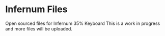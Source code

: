 # Infernum Files
 Open sourced files for Infernum 35% Keyboard
This is a work in progress and more files will be uploaded.